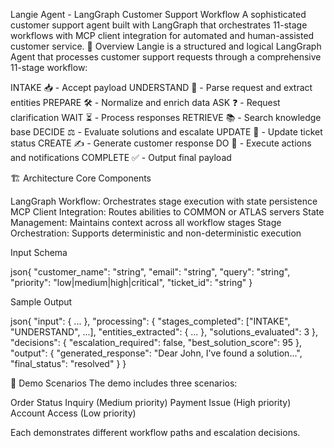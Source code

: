 Langie Agent - LangGraph Customer Support Workflow
A sophisticated customer support agent built with LangGraph that orchestrates 11-stage workflows with MCP client integration for automated and human-assisted customer service.
🎯 Overview
Langie is a structured and logical LangGraph Agent that processes customer support requests through a comprehensive 11-stage workflow:

INTAKE 📥 - Accept payload
UNDERSTAND 🧠 - Parse request and extract entities
PREPARE 🛠️ - Normalize and enrich data
ASK ❓ - Request clarification
WAIT ⏳ - Process responses
RETRIEVE 📚 - Search knowledge base
DECIDE ⚖️ - Evaluate solutions and escalate
UPDATE 🔄 - Update ticket status
CREATE ✍️ - Generate customer response
DO 🏃 - Execute actions and notifications
COMPLETE ✅ - Output final payload

🏗️ Architecture
Core Components

LangGraph Workflow: Orchestrates stage execution with state persistence
MCP Client Integration: Routes abilities to COMMON or ATLAS servers
State Management: Maintains context across all workflow stages
Stage Orchestration: Supports deterministic and non-deterministic execution

<!-- Workflow Details -->

Input Schema

json{
    "customer_name": "string",
    "email": "string", 
    "query": "string",
    "priority": "low|medium|high|critical",
    "ticket_id": "string"
}

Sample Output

json{
    "input": { ... },
    "processing": {
        "stages_completed": ["INTAKE", "UNDERSTAND", ...],
        "entities_extracted": { ... },
        "solutions_evaluated": 3
    },
    "decisions": {
        "escalation_required": false,
        "best_solution_score": 95
    },
    "output": {
        "generated_response": "Dear John, I've found a solution...",
        "final_status": "resolved"
    }
}

🧪 Demo Scenarios
The demo includes three scenarios:

Order Status Inquiry (Medium priority)
Payment Issue (High priority)
Account Access (Low priority)

Each demonstrates different workflow paths and escalation decisions.